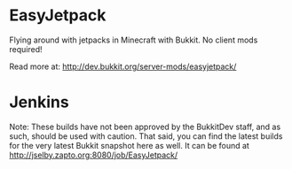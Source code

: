 EasyJetpack
===========

Flying around with jetpacks in Minecraft with Bukkit. No client mods required!

Read more at: http://dev.bukkit.org/server-mods/easyjetpack/

Jenkins
=======
Note: These builds have not been approved by the BukkitDev staff, and as such, should be used with caution. That said, you can find the latest builds for the very latest Bukkit snapshot here as well.
It can be found at http://jselby.zapto.org:8080/job/EasyJetpack/
